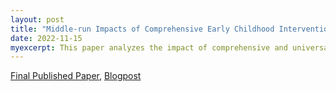 ```yaml
---
layout: post
title: "Middle-run Impacts of Comprehensive Early Childhood Interventions: Evidence from a Pioneer Program in Chile"
date: 2022-11-15
myexcerpt: This paper analyzes the impact of comprehensive and universal early childhood development programs on outcomes in middle childhood. I exploit the birth eligibility cutoff of a pioneer intervention of this type in Chile and use administrative data on grade point averages, standardized test scores, and an extensive early childhood development survey. *(Published in [Journal of Population Economics](https://link.springer.com/article/10.1007/s00148-024-01011-0) )*  
---
```


[Final Published Paper](https://rdcu.be/dB4xB), [Blogpost](https://blogs.worldbank.org/en/education/Comprehensive-early-childhood-interventions-to-build-human-capital)

<object data="/images/ChCC_Single_Authored_RDD_WP_Version_final.pdf" width="1000" height="1000" type='application/pdf'></object>



